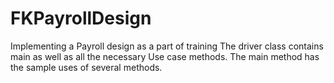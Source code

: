 # FKPayrollDesign
Implementing a Payroll design as a part of training
	The driver class contains main as well as all the necessary Use case methods.
	The main method has the sample uses of several methods.
